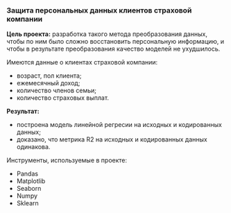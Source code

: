 ### Защита персональных данных клиентов страховой компании

**Цель проекта:** разработка такого метода преобразования данных, чтобы по ним было сложно восстановить персональную информацию, и чтобы в результате преобразования качество моделей не ухудшилось.

Имеются данные о клиентах страховой компании:
* возраст, пол клиента;
* ежемесячный доход;
* количество членов семьи;
* количество страховых выплат.

**Результат:** 
* построена модель линейной регресии на исходных и кодированных данных;
* доказано, что метрика R2 на исходных и кодированных данных одинакова. 

Инструменты, используемые в проекте:
- Pandas
- Matplotlib
- Seaborn
- Numpy
- Sklearn
